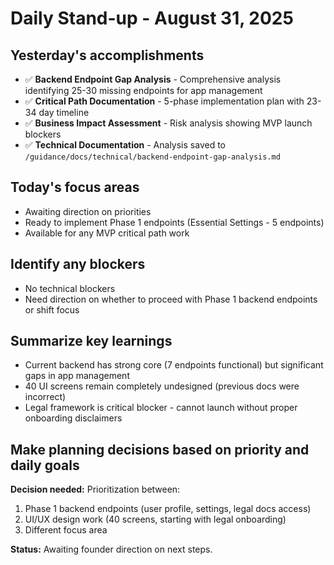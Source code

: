 # Daily Stand-up - August 31, 2025

## Yesterday's accomplishments
- ✅ **Backend Endpoint Gap Analysis** - Comprehensive analysis identifying 25-30 missing endpoints for app management
- ✅ **Critical Path Documentation** - 5-phase implementation plan with 23-34 day timeline  
- ✅ **Business Impact Assessment** - Risk analysis showing MVP launch blockers
- ✅ **Technical Documentation** - Analysis saved to `/guidance/docs/technical/backend-endpoint-gap-analysis.md`

## Today's focus areas
- Awaiting direction on priorities
- Ready to implement Phase 1 endpoints (Essential Settings - 5 endpoints)
- Available for any MVP critical path work

## Identify any blockers
- No technical blockers
- Need direction on whether to proceed with Phase 1 backend endpoints or shift focus

## Summarize key learnings
- Current backend has strong core (7 endpoints functional) but significant gaps in app management
- 40 UI screens remain completely undesigned (previous docs were incorrect)
- Legal framework is critical blocker - cannot launch without proper onboarding disclaimers

## Make planning decisions based on priority and daily goals
**Decision needed:** Prioritization between:
1. Phase 1 backend endpoints (user profile, settings, legal docs access)
2. UI/UX design work (40 screens, starting with legal onboarding)  
3. Different focus area

**Status:** Awaiting founder direction on next steps.